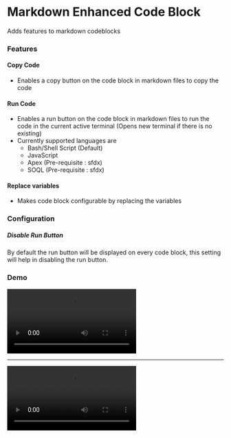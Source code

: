 # Markdown Enhanced Code Block

Adds features to markdown codeblocks

### Features
#### Copy Code
- Enables a copy button on the code block in markdown files to copy the code
#### Run Code
- Enables a run button on the code block in markdown files to run the code in the current active terminal (Opens new terminal if there is no existing)
- Currently supported languages are 
  - Bash/Shell Script (Default)
  - JavaScript
  - Apex (Pre-requisite : sfdx)
  - SOQL (Pre-requisite : sfdx)

#### Replace variables
- Makes code block configurable by replacing the variables

### Configuration
##### Disable Run Button
By default the run button will be displayed on every code block, this setting will help in disabling the run button.

### Demo

<video autoplay src="https://user-images.githubusercontent.com/4792950/223656415-cff3fea0-e6a6-45b7-8858-5f128d925959.mp4" controls="controls" style="max-width: 730px;">
</video>

---
<video autoplay src="https://user-images.githubusercontent.com/4792950/224079908-39b7beef-14f7-4879-b4ab-72b2b108a4cc.mov" controls="controls" style="max-width: 730px;">
</video>






